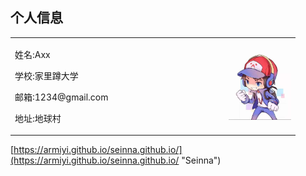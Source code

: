 ## 个人信息

<table>
  <tr>
    <td width="75%">
      <p>姓名:Axx</p>
      <p>学校:家里蹲大学</p>
      <p>邮箱:1234@gmail.com</p>
      <p>地址:地球村</p>
    </td>
    <td width="25%">
      <img src="01.jpg" style='width:100px'>
    </td>
  </tr>
</table>
<!-- ![证件照](01.jpg) -->

[https://armiyi.github.io/seinna.github.io/](https://armiyi.github.io/seinna.github.io/ "Seinna")
